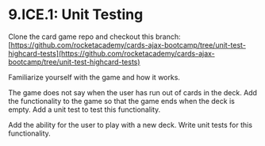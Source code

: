# 9.ICE.1: Unit Testing

Clone the card game repo and checkout this branch: [https://github.com/rocketacademy/cards-ajax-bootcamp/tree/unit-test-highcard-tests](https://github.com/rocketacademy/cards-ajax-bootcamp/tree/unit-test-highcard-tests)

Familiarize yourself with the game and how it works.

The game does not say when the user has run out of cards in the deck. Add the functionality to the game so that the game ends when the deck is empty. Add a unit test to test this functionality.

Add the ability for the user to play with a new deck. Write unit tests for this functionality.
